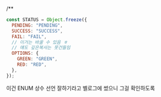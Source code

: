 <!-- @format -->

/\*\*

 <!-- - Object.freeze
- 1.  대중적인 유틸 라이브러리 (lodash)
- 2.  직접 유틸 함수 생성
- 3.  stackoverflow
- 4.  TypeScript => readonly -->

```js
const STATUS = Object.freeze({
  PENDING: "PENDING",
  SUCCESS: "SUCCESS",
  FAIL: "FAIL",
  // 이거는 바꿀 수 있음 ㅎ
  // 얘도 깊은복사는 못건들임
  OPTIONS: {
    GREEN: "GREEN",
    RED: "RED",
  },
});
```

이건 ENUM 상수 선언 잘하기라고 벨로그에 썼으니 그걸 확인하도록
